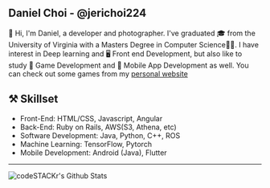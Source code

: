 ## Daniel Choi - @jerichoi224
👋 Hi, I'm Daniel, a developer and photographer. I've graduated 🎓 from the University of Virginia with a Masters Degree in Computer Science👨‍💻. I have interest in Deep learning and 🖥 Front end Development, but also like to study 👾 Game Development and 📱 Mobile App Development as well. You can check out some games from my [personal website](http://daniel-choi.com)

## ⚒ Skillset 
- Front-End: HTML/CSS, Javascript, Angular
- Back-End: Ruby on Rails, AWS(S3, Athena, etc)
- Software Development: Java, Python, C++, ROS
- Machine Learning: TensorFlow, Pytorch
- Mobile Development: Android (Java), Flutter

---

<img align="left" alt="codeSTACKr's Github Stats" src="https://github-readme-stats.vercel.app/api?username=jerichoi224&show_icons=true&hide_border=true" />
